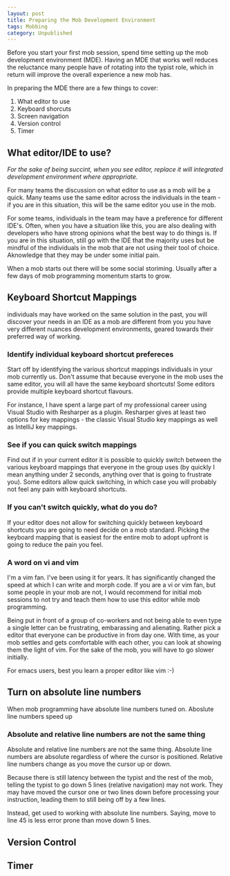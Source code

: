 ```yaml
---
layout: post
title: Preparing the Mob Development Environment 
tags: Mobbing
category: Unpublished
---
```


Before you start your first mob session, spend time setting up the mob development environment (MDE). Having an MDE that works well reduces the reluctance many people have of rotating into the typist role, which in return will improve the overall experience a new mob has. 

In preparing the MDE there are a few things to cover:  

1. What editor to use  
2. Keyboard shorcuts  
3. Screen navigation  
4. Version control  
5. Timer  

## What editor/IDE to use?

*For the sake of being succint, when you see editor, replace it will integrated development environment where appropriate.*

For many teams the discussion on what editor to use as a mob will be a quick. Many teams use the same editor across the individuals in the team - if you are in this situation, this will be the same editor you use in the mob.

For some teams, individuals in the team may have a preference for different IDE's. Often, when you have a situation like this, you are also dealing with developers who have strong opinions what the best way to do things is. If you are in this situation, still go with the IDE that the majority uses but be mindful of the individuals in the mob that are not using their tool of choice. Aknowledge that they may be under some initial pain.

When a mob starts out there will be some social storiming. Usually after a few days of mob programming momentum starts to grow.

## Keyboard Shortcut Mappings

individuals may have worked on the same solution in the past, you will discover your needs in an IDE as a mob are different from you you have very different nuances development environments, geared towards their preferred way of working.

### Identify individual keyboard shortcut prefereces 

Start off by identifying the various shortcut mappings individuals in your mob currently us. Don't assume that because everyone in the mob uses the same editor, you will all have the same keyboard shortcuts! Some editors provide multiple keyboard shortcut flavours. 

For instance, I have spent a large part of my professional career using Visual Studio with Resharper as a plugin. Resharper gives at least two options for key mappings - the classic Visual Studio key mappings as well as IntelliJ key mappings. 

### See if you can quick switch mappings

Find out if in your current editor it is possible to quickly switch between the various keyboard mappings that everyone in the group uses (by quickly I mean anything under 2 seconds, anything over that is going to frustrate you). Some editors allow quick switching, in which case you will probably not feel any pain with keyboard shortcuts.

### If you can't switch quickly, what do you do?

If your editor does not allow for switching quickly between keyboard shortcuts you are going to need decide on a mob standard. Picking the keyboard mapping that is easiest for the entire mob to adopt upfront is going to reduce the pain you feel.

### A word on vi and vim

I'm a vim fan. I've been using it for years. It has significantly changed the speed at which I can write and morph code. If you are a vi or vim fan, but some people in your mob are not, I would recommend for initial mob sessions to not try and teach them how to use this editor while mob programming. 

Being put in front of a group of co-workers and not being able to even type a single letter can be frustrating, embarassing and alienating. Rather pick a editor that everyone can be productive in from day one. With time, as your mob settles and gets comfortable with each other, you can look at showing them the light of vim. For the sake of the mob, you will have to go slower initially.

For emacs users, best you learn a proper editor like vim :-)

## Turn on absolute line numbers

When mob programming have absolute line numbers tuned on. Aboslute line numbers speed up 

### Absolute and relative line numbers are not the same thing

Absolute and relative line numbers are not the same thing. Absolute line numbers are absolute regardless of where the cursor is positioned. Relative line numbers change as you move the cursor up or down. 

Because there is still latency between the typist and the rest of the mob, telling the typist to go down 5 lines (relative navigation) may not work. They may have moved the cursor one or two lines down before processing your instruction, leading them to still being off by a few lines.

Instead, get used to working with absolute line numbers. Saying, move to line 45 is less error prone than move down 5 lines.

## Version Control

## Timer
